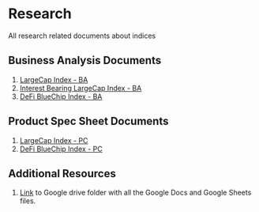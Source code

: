 # Research
All research related documents about indices

## Business Analysis Documents

1. [LargeCap Index - BA](https://docs.google.com/document/d/1umK4Ua0u-xvFlPX1m95gmJjPxKzd67vvIA96eeuAyqU/edit?usp=sharing)
2. [Interest Bearing LargeCap Index - BA](https://docs.google.com/document/d/1iJjQTM3eawZjx6p8ykO3AIqcLCgnnkLrMiYLYro_NOo/edit?usp=sharing)
3. [DeFi BlueChip Index - BA](https://docs.google.com/document/d/1xUPPmLFL0GxW18v2VPQcNpjqydEXgAO3DxhwnNforUg/edit?usp=sharing)


## Product Spec Sheet Documents

1. [LargeCap Index - PC](https://docs.google.com/document/d/18DnJHGW94hsCiuCIpmDbzGiZvsK1bEkl2wPEWrzO3oY/edit?usp=sharing)
2. [DeFi BlueChip Index - PC](https://docs.google.com/document/d/1z9nXsym62oKh2sKq6sUMvkrNvmF9ggVxvsxrMeiM_Bw/edit?usp=sharing)

## Additional Resources
1. [Link](https://drive.google.com/drive/folders/1s9jNv52f76MA_0T6KsPyUzuuhtfUoTj9?usp=sharing) to Google drive folder with all the Google Docs and Google Sheets files.
